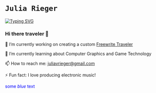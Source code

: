 `Julia Rieger`
==============
[![Typing SVG](https://readme-typing-svg.demolab.com/?lines=HEX+code+aficionado;Late+night+coffee+drinker;Creative+technologist)](https://git.io/typing-svg)

### Hi there traveler 👾
🔭 I’m currently working on creating a custom [Freewrite Traveler](https://getfreewrite.com/products/freewrite-traveler)

🌱 I’m currently learning about Computer Graphics and Game Technology

📫 How to reach me: <juliavrieger@gmail.com>

⚡ Fun fact: I love producing electronic music!

<span style="color:blue">some *blue* text</span>



<!--
**jvrieger/jvrieger** is a ✨ _special_ ✨ repository because its `README.md` (this file) appears on your GitHub profile.

Here are some ideas to get you started:

- 🔭 I’m currently working on ...
- 🌱 I’m currently learning ...
- 👯 I’m looking to collaborate on ...
- 🤔 I’m looking for help with ...
- 💬 Ask me about ...
- 📫 How to reach me: ...
- 😄 Pronouns: ...
- ⚡ Fun fact: ...
-->


